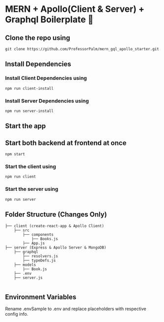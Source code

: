 # MERN + Apollo(Client & Server) + Graphql Boilerplate :rocket: 

## Clone the repo using

    git clone https://github.com/ProfessorPalm/mern_gql_apollo_starter.git

## Install Dependencies

### Install Client Dependencies using

    npm run client-install

### Install Server Dependencies using

    npm run server-install

## Start the app

## Start both backend at frontend at once
    npm start

### Start the client using

    npm run client

### Start the server using

    npm run server

## Folder Structure (Changes Only)

```
├── client (create-react-app & Apollo Client)
    ├── src
        ├── components
            ├── Books.js
        ├── App.js
├── server (Express & Apollo Server & MongoDB)
    ├── graphql
        ├── resolvers.js
        ├── typeDefs.js
    ├── models
        ├── Book.js
    ├── .env
    ├── server.js
      
```
## Environment Variables

Rename .envSample to .env and replace placeholders with respective config info.


